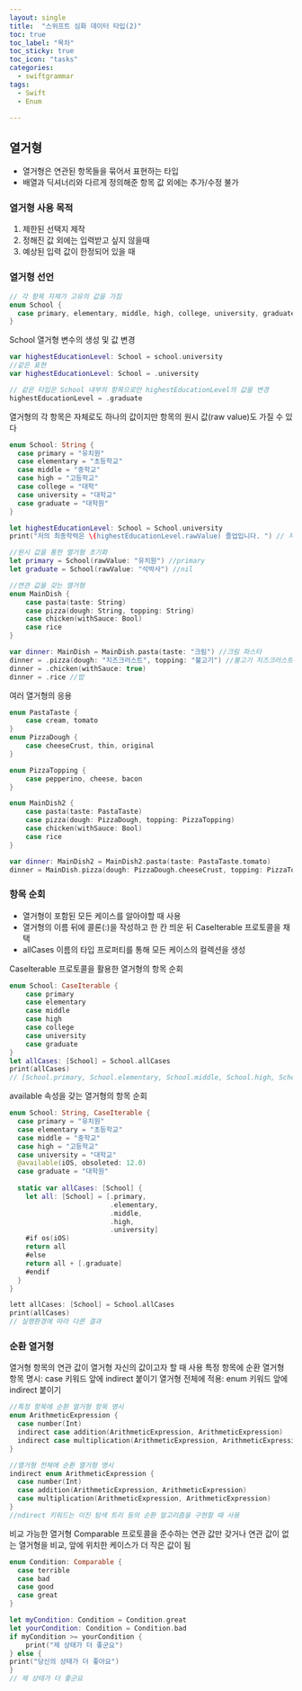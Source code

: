 ```yaml
---
layout: single
title:  "스위프트 심화 데이터 타입(2)"
toc: true
toc_label: "목차"
toc_sticky: true
toc_icon: "tasks"
categories:
  - swiftgrammar
tags:
  - Swift
  - Enum

---
```

열거형
---
- 열거형은 연관된 항목들을 묶어서 표현하는 타입
- 배열과 딕셔너리와 다르게 정의해준 항목 값 외에는 추가/수정 불가

### 열거형 사용 목적
1. 제한된 선택지 제작
2. 정해진 값 외에는 입력받고 싶지 않을때
3. 예상된 입력 값이 한정되어 있을 때

### 열거형 선언
```swift
// 각 항목 자체가 고유의 값을 가짐
enum School {
  case primary, elementary, middle, high, college, university, graduate
}
```

School 열거형 변수의 생성 및 값 변경
```swift
var highestEducationLevel: School = school.university
//같은 표현
var highestEducationLevel: School = .university

// 같은 타입은 School 내부의 항목으로만 highestEducationLevel의 값을 변경
highestEducationLevel = .graduate
```

열거형의 각 항목은 자체로도 하나의 값이지만 항목의 원시 값(raw value)도 가질 수 있다
```swift
enum School: String {
  case primary = "유치원"
  case elementary = "초등학교"
  case middle = "중학교"
  case high = "고등학교"
  case college = "대학"
  case university = "대학교"
  case graduate = "대학원"
}

let highestEducationLevel: School = School.university
print("저의 최종학력은 \(highestEducationLevel.rawValue) 졸업입니다. ") // 저의 최종학력은 대학교 졸업입니다. 

//원시 값을 통한 열거형 초기화
let primary = School(rawValue: "유치원") //primary
let graduate = School(rawValue: "석박사") //nil

//연관 값을 갖는 열거형
enum MainDish {
    case pasta(taste: String)
    case pizza(dough: String, topping: String)
    case chicken(withSauce: Bool)
    case rice
}

var dinner: MainDish = MainDish.pasta(taste: "크림") //크림 파스타
dinner = .pizza(dough: "치즈크러스트", topping: "불고기") //불고기 치즈크러스트 피자
dinner = .chicken(withSauce: true)
dinner = .rice //밥
```

여러 열거형의 응용
```swift
enum PastaTaste {
    case cream, tomato
}
enum PizzaDough {
    case cheeseCrust, thin, original
}

enum PizzaTopping {
    case pepperino, cheese, bacon
}

enum MainDish2 {
    case pasta(taste: PastaTaste)
    case pizza(dough: PizzaDough, topping: PizzaTopping)
    case chicken(withSauce: Bool)
    case rice
}

var dinner: MainDish2 = MainDish2.pasta(taste: PastaTaste.tomato)
dinner = MainDish.pizza(dough: PizzaDough.cheeseCrust, topping: PizzaTopping.bacon)
```

### 항목 순회
- 열거형이 포함된 모든 케이스를 알아야할 때 사용
- 열거형의 이름 뒤에 콜론(:)을 작성하고 한 칸 띄운 뒤 CaseIterable 프로토콜을 채택
- allCases 이름의 타입 프로퍼티를  통해 모든 케이스의 컬렉션을 생성

CaseIterable 프로토콜을 활용한 열거형의 항목 순회
```swift
enum School: CaseIterable {
    case primary
    case elementary
    case middle
    case high
    case college
    case university
    case graduate
}
let allCases: [School] = School.allCases
print(allCases) 
// [School.primary, School.elementary, School.middle, School.high, School.college, School.university, School.graduate]
```

available 속성을 갖는 열거형의 항목 순회
```swift
enum School: String, CaseIterable {
  case primary = "유치원"
  case elementary = "초등학교"
  case middle = "중학교"
  case high = "고등학교"
  case university = "대학교"
  @available(iOS, obsoleted: 12.0)
  case graduate = "대학원"
  
  static var allCases: [School] {
    let all: [School] = [.primary,
                         .elementary,
                         .middle,
                         .high,
                         .university]
    #if os(iOS)
    return all
    #else
    return all + [.graduate]
    #endif
  }
}

lett allCases: [School] = School.allCases
print(allCases)
// 실행환경에 따라 다른 결과
```

### 순환 열거형
열거형 항목의 연관 값이 열거형 자신의 값이고자 할 때 사용
특정 항목에 순환 열거형 항목 명시: case 키워드 앞에 indirect 붙이기 
열거형 전체에 적용: enum 키워드 앞에 indirect 붙이기
```swift
//특정 항목에 순환 열거형 항목 명시
enum ArithmeticExpression {
  case number(Int)
  indirect case addition(ArithmeticExpression, ArithmeticExpression)
  indirect case multiplication(ArithmeticExpression, ArithmeticExpression)
}

//열거형 전체에 순환 열거형 명시
indirect enum ArithmeticExpression {
  case number(Int)
  case addition(ArithmeticExpression, ArithmeticExpression)
  case multiplication(ArithmeticExpression, ArithmeticExpression)
}
//ndirect 키워드는 이진 탐색 트리 등의 순환 알고리즘을 구현할 때 사용
```

비교 가능한 열거형
Comparable 프로토콜을 준수하는 연관 값만 갖거나 연관 값이 없는 열거형을 비교, 앞에 위치한 케이스가 더 작은 값이 됨
```swift
enum Condition: Comparable {
  case terrible
  case bad
  case good
  case great
}

let myCondition: Condition = Condition.great
let yourCondition: Condition = Condition.bad
if myCondition >= yourCondition {
    print("제 상태가 더 좋군요")
} else {
print("당신의 상태가 더 좋아요")
}
// 제 상태가 더 좋군요

```
